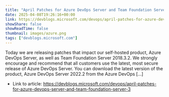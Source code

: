```yaml
---
title: "April Patches for Azure DevOps Server and Team Foundation Server"
date: 2025-04-08T19:26:16+00:00
link: https://devblogs.microsoft.com/devops/april-patches-for-azure-devops-server-and-team-foundation-server-3
showShare: false
showReadTime: false
thumbnail: images/azure.png
tags: ["devblogs.microsoft.com"]
---
```

Today we are releasing patches that impact our self-hosted product, Azure DevOps Server, as well as Team Foundation Server 2018.3.2. We strongly encourage and recommend that all customers use the latest, most secure release of Azure DevOps Server. You can download the latest version of the product, Azure DevOps Server 2022.2 from the Azure DevOps […]

- Link to article: https://devblogs.microsoft.com/devops/april-patches-for-azure-devops-server-and-team-foundation-server-3